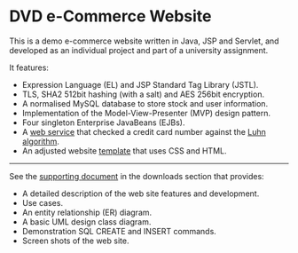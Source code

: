# DVD e-Commerce Website #

This is a demo e-commerce website written in Java, JSP and Servlet, and developed as an individual project and part of a university assignment.

It features:

- Expression Language (EL) and JSP Standard Tag Library (JSTL).
- TLS, SHA2 512bit hashing (with a salt) and AES 256bit encryption.
- A normalised MySQL database to store stock and user information.
- Implementation of the Model-View-Presenter (MVP) design pattern.
- Four singleton Enterprise JavaBeans (EJBs).
- A [web service](http://www.ezzylearning.com/services/CreditCardValidationService.asmx) that checked a credit card number against the [Luhn algorithm](http://en.wikipedia.org/wiki/Luhn_algorithm).
- An adjusted website [template](http://www.free-css.com/free-css-templates/page175/bigshot#shout) that uses CSS and HTML.

* * *


See the [supporting document](https://bitbucket.org/sstanford/dvd-e-commerce-website/downloads/M30CDE%20Assignment%20-%20Simon%20Stanford.pdf) in the downloads section that provides:

- A detailed description of the web site features and development.
- Use cases.
- An entity relationship (ER) diagram.
- A basic UML design class diagram.
- Demonstration SQL CREATE and INSERT commands.
- Screen shots of the web site.